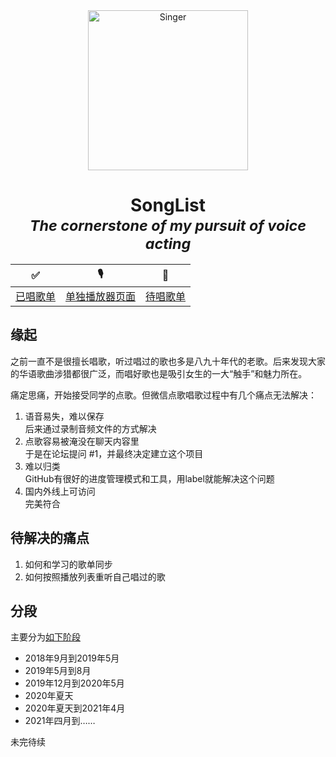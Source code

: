 <div align="center">
    <img width="256" src="https://yo1995.github.io/images/201811/bathroom-singer.jpg" alt="Singer">
</div>
<div align="center">
    <h1>SongList<br><i><sup>The cornerstone of my pursuit of voice acting</sup></i></h1>
</div>

|✅|🎙|💭|
|-|-|-|
|[已唱歌单](playlist)|[单独播放器页面](webamp)|[待唱歌单](https://github.com/yo1995/SongList/issues)|

## 缘起

之前一直不是很擅长唱歌，听过唱过的歌也多是八九十年代的老歌。后来发现大家的华语歌曲涉猎都很广泛，而唱好歌也是吸引女生的一大“触手”和魅力所在。

痛定思痛，开始接受同学的点歌。但微信点歌唱歌过程中有几个痛点无法解决：
1. 语音易失，难以保存  
后来通过录制音频文件的方式解决
2. 点歌容易被淹没在聊天内容里  
于是在论坛提问 #1，并最终决定建立这个项目
3. 难以归类  
GitHub有很好的进度管理模式和工具，用label就能解决这个问题
4. 国内外线上可访问  
完美符合

## 待解决的痛点

1. 如何和学习的歌单同步
2. 如何按照播放列表重听自己唱过的歌

## 分段

主要分为[如下阶段](https://github.com/yo1995/SongList/milestones)

- 2018年9月到2019年5月
- 2019年5月到8月
- 2019年12月到2020年5月
- 2020年夏天
- 2020年夏天到2021年4月
- 2021年四月到……

未完待续
